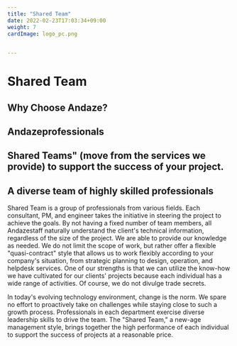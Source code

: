 ```yaml
---
title: "Shared Team"
date: 2022-02-23T17:03:34+09:00
weight: 7
cardImage: logo_pc.png

 
---
```


# Shared Team

## Why Choose Andaze?

## Andazeprofessionals

## Shared Teams" (move from the services we provide) to support the success of your project.

## A diverse team of highly skilled professionals   

Shared Team is a group of professionals from various fields. Each consultant, PM, and engineer takes the initiative in steering the project to achieve the goals. By not having a fixed number of team members, all Andazestaff naturally understand the client's technical information, regardless of the size of the project. We are able to provide our knowledge as needed. We do not limit the scope of work, but rather offer a flexible "quasi-contract" style that allows us to work flexibly according to your company's situation, from strategic planning to design, operation, and helpdesk services. One of our strengths is that we can utilize the know-how we have cultivated for our clients' projects because each individual has a wide range of activities. Of course, we do not divulge trade secrets.

In today's evolving technology environment, change is the norm. We spare no effort to proactively take on challenges while staying close to such a growth process. Professionals in each department exercise diverse leadership skills to drive the team. The "Shared Team," a new-age management style, brings together the high performance of each individual to support the success of projects at a reasonable price.